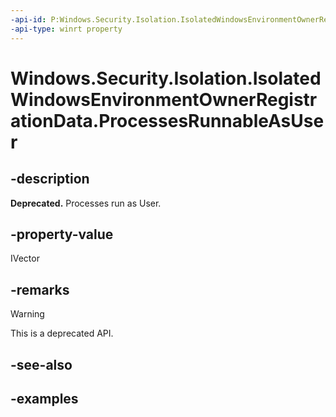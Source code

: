 ```yaml
---
-api-id: P:Windows.Security.Isolation.IsolatedWindowsEnvironmentOwnerRegistrationData.ProcessesRunnableAsUser
-api-type: winrt property
---
```


<!-- Property syntax.
public IVector<string> ProcessesRunnableAsUser { get; }
-->

# Windows.Security.Isolation.IsolatedWindowsEnvironmentOwnerRegistrationData.ProcessesRunnableAsUser

## -description

**Deprecated.** Processes run as User.

## -property-value

IVector

## -remarks

> [!WARNING]
> This is a deprecated API.

## -see-also

## -examples

